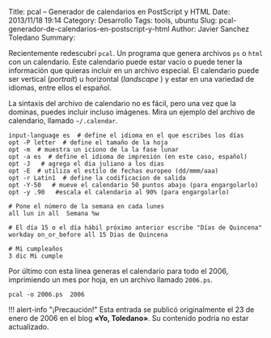 Title: pcal – Generador de calendarios en PostScript y HTML
Date: 2013/11/18 19:14
Category: Desarrollo 
Tags: tools, ubuntu 
Slug: pcal-generador-de-calendarios-en-postscript-y-html
Author: Javier Sanchez Toledano
Summary: 

Recientemente redescubrí `pcal`. Un programa que genera archivos `ps` o `html` con un calendario. Este calendario puede estar vacío o puede tener la información que quieras incluir en un archivo especial. El calendario puede ser vertical (_portrait_) u horizontal (_landscape_ ) y estar en una variedad de idiomas, entre ellos el español.

La sintaxis del archivo de calendario no es fácil, pero una vez que la dominas, puedes incluir incluso imágenes. Mira un ejemplo del archivo de calendario, llamado `~/.calendar`.

    input-language es  # define el idioma en el que escribes los días
    opt -P letter  # define el tamaño de la hoja
    opt -m  # muestra un iciono de la la fase lunar
    opt -a es  # define el idioma de impresión (en este caso, español)
    opt -J   # agrega el dia juliano a los dias
    opt -E  # utiliza el estilo de fechas europeo (dd/mmm/aaa)
    opt -r Latin1  # define la codificacion de salida
    opt -Y-50   # mueve el calendario 50 puntos abajo (para engargolarlo)
    opt -y .90   #escala el calendario al 90% (para engargolarlo)

    # Pone el número de la semana en cada lunes
    all lun in all  Semana %w

    # El día 15 o el día hábil próximo anterior escribe "Días de Quincena"
    workday on_or_before all 15 Dias de Quincena

    # Mi cumpleaños
    3 dic Mi cumple

Por último con esta línea generas el calendario para todo el 2006, imprimiendo un mes por hoja, en un archivo llamado `2006.ps`.

    pcal -o 2006.ps  2006

!!! alert-info "¡Precaución!" 
    Esta entrada se publicó originalmente el 23 de enero de 2006 en el blog <strong>«Yo, Toledano»</strong>. Su contenido podría no estar actualizado.
